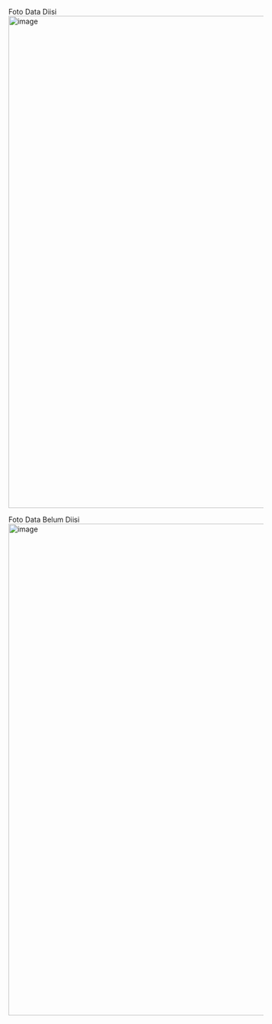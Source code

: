 Foto Data Diisi
<img width="669" height="972" alt="image" src="https://github.com/user-attachments/assets/364dec0a-4386-4d62-a567-05403c037a06" />




Foto Data Belum Diisi
<img width="781" height="971" alt="image" src="https://github.com/user-attachments/assets/9fc1a9b5-85f9-49b2-9669-ce5c89224ebe" />
